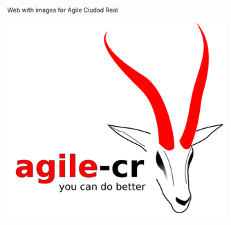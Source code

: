 Web with images for Agile Ciudad Real

![Proposed logo](https://raw.githubusercontent.com/agile-cr/media/master/logo.svg)

